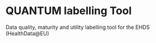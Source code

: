 # QUANTUM labelling Tool
Data quality, maturity and utility labelling tool for the EHDS (HealthData@EU)

